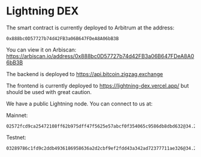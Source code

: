# Lightning DEX

The smart contract is currently deployed to Arbitrum at the address: 

```
0x888bc0D57727b74d42FB3a06B647FDeA8A06bB3B
```

You can view it on Arbiscan: https://arbiscan.io/address/0x888bc0D57727b74d42FB3a06B647FDeA8A06bB3B

The backend is deployed to https://api.bitcoin.zigzag.exchange

The frontend is currently deployed to https://lightning-dex.vercel.app/ but should be used with great caution.  

We have a public Lightning node. You can connect to us at: 

Mainnet: 
```
02572fcd9ca25472108ff62b975dff47f5625e57abcf0f354065c9586db8dbd632@34.214.120.115:9735
```

Testnet: 
```
03289786c1fd9c2ddb4936186958636a2d2cbf9ef2fdd43a342ad72377711ae326@34.214.120.115:19735
```
